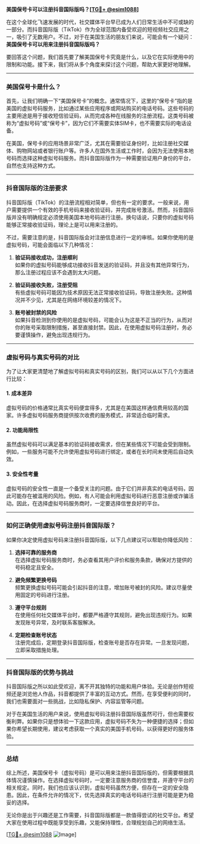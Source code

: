 **美国保号卡可以注册抖音国际版吗？[[TG💪+ @esim1088](https://t.me/s/esim1088)]**

在这个全球化飞速发展的时代，社交媒体平台早已成为人们日常生活中不可或缺的一部分。而抖音国际版（TikTok）作为全球范围内备受欢迎的短视频社交应用之一，吸引了无数用户。不过，对于在美国生活的朋友们来说，可能会有一个疑问：**美国保号卡可以用来注册抖音国际版吗？**

要回答这个问题，我们首先要了解美国保号卡究竟是什么，以及它在实际使用中的限制和功能。接下来，我们将从多个角度来探讨这个问题，帮助大家更好地理解。

---

### 美国保号卡是什么？

首先，让我们明确一下“美国保号卡”的概念。通常情况下，这里的“保号卡”指的是美国的虚拟号码服务，比如通过某些应用程序或网站购买的电话号码。这些号码的主要用途是用于接收短信验证码，从而完成各种在线服务的注册流程。这类号码被称为“虚拟号码”或“保号卡”，因为它们不需要实体SIM卡，也不需要实际的电话设备。

在美国，保号卡的应用场景非常广泛，尤其在需要验证身份时，比如注册社交媒体、购物网站或者银行账户等。许多人在国外生活或工作时，会因为无法使用本地号码而选择这种虚拟号码服务。而抖音国际版作为一种需要验证用户身份的平台，自然也支持这种方式。

---

### 抖音国际版的注册要求

抖音国际版（TikTok）的注册流程相对简单，但也有一定的要求。一般来说，用户需要提供一个有效的手机号码来接收验证码，并完成账号激活。然而，抖音国际版并没有明确规定必须使用美国本地号码进行注册。换句话说，只要你的虚拟号码能够正常接收验证码，理论上是可以用来注册的。

不过，需要注意的是，抖音国际版会对注册信息进行一定的审核。如果你使用的是虚拟号码，可能会面临以下几种情况：

1. **验证码接收成功，注册顺利**  
   如果你的虚拟号码能够成功接收抖音发送的验证码，并且没有其他异常行为，那么注册过程应该不会遇到太大问题。

2. **验证码接收失败，注册受阻**  
   有些虚拟号码可能因为技术原因无法正常接收验证码，导致注册失败。这种情况并不少见，尤其是在网络环境较差的情况下。

3. **账号被封禁的风险**  
   如果抖音检测到你使用的是虚拟号码，可能会认为这是不正当的行为，从而对你的账号采取限制措施，甚至直接封禁。因此，在使用虚拟号码注册时，务必要谨慎操作，避免出现违规行为。

---

### 虚拟号码与真实号码的对比

为了让大家更清楚地了解虚拟号码和真实号码的区别，我们可以从以下几个方面进行比较：

#### 1. 成本差异
虚拟号码的价格通常比真实号码便宜得多，尤其是在美国这样通信费用较高的国家。许多虚拟号码服务商提供按次收费的服务模式，非常适合临时需求。

#### 2. 功能局限性
虽然虚拟号码可以满足基本的验证码接收需求，但在某些情况下可能会受到限制。例如，一些服务可能不允许使用虚拟号码进行绑定，或者在长时间未使用后自动失效。

#### 3. 安全性考量
虚拟号码的安全性一直是一个备受关注的问题。由于它们并非真实的电话号码，因此可能存在被滥用的风险。例如，有人可能会利用虚拟号码进行恶意注册或诈骗活动。因此，在选择虚拟号码服务商时，一定要选择信誉良好的平台。

---

### 如何正确使用虚拟号码注册抖音国际版？

如果你决定使用虚拟号码来注册抖音国际版，以下几点建议可以帮助你降低风险：

1. **选择可靠的服务商**  
   在选择虚拟号码服务商时，务必查看其用户评价和服务条款，确保对方提供的号码稳定且安全。

2. **避免频繁更换号码**  
   频繁更换虚拟号码可能会引起抖音的注意，增加账号被封的风险。建议尽量使用固定的号码进行注册。

3. **遵守平台规则**  
   在使用任何社交媒体平台时，都要严格遵守其规则，避免出现违规行为。如果发现账号异常，及时联系客服解决。

4. **定期检查账号状态**  
   注册完成后，定期登录抖音国际版，检查账号是否存在异常。一旦发现问题，立即采取措施处理。

---

### 抖音国际版的优势与挑战

抖音国际版之所以如此受欢迎，离不开其独特的功能和用户体验。无论是创作短视频还是浏览他人作品，抖音都提供了丰富的互动方式。然而，在享受便利的同时，我们也需要面对一些挑战，比如隐私保护、内容监管等问题。

对于在美国生活的用户来说，使用虚拟号码注册抖音国际版虽然可行，但也需要权衡利弊。如果你只是想体验一下这款应用，虚拟号码不失为一种便捷的选择；但如果你希望长期使用，建议考虑获取一个真实的美国手机号码，以获得更好的服务体验。

---

### 总结

综上所述，美国保号卡（虚拟号码）是可以用来注册抖音国际版的，但需要根据具体情况谨慎操作。在选择虚拟号码时，一定要注意服务商的信誉度，并遵守平台的相关规定。同时，我们也应该认识到，虚拟号码虽然方便，但存在一定的安全隐患。因此，在条件允许的情况下，优先选择真实的电话号码进行注册可能是更为稳妥的选择。

无论你是出于兴趣还是工作需要，抖音国际版都是一款值得尝试的社交平台。希望大家在使用过程中既能享受到乐趣，又能保持理性，合理规划自己的网络生活。

[[TG💪+ @esim1088](https://t.me/s/esim1088) ![Image](https://i.postimg.cc/4NQfJmqS/Snipaste-2025-05-13-00-14-12.png)]